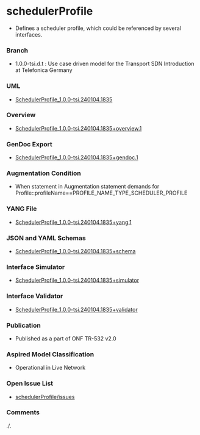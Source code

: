 # schedulerProfile  
- Defines a scheduler profile, which could be referenced by several interfaces.  

### Branch  
- 1.0.0-tsi.d.t : Use case driven model for the Transport SDN Introduction at Telefonica Germany  

### UML  
- [SchedulerProfile_1.0.0-tsi.240104.1835](./SchedulerProfile_1.0.0-tsi.240104.1835.zip)  

### Overview  
- [SchedulerProfile_1.0.0-tsi.240104.1835+overview.1](./SchedulerProfile_1.0.0-tsi.240104.1835+overview.1.png)  

### GenDoc Export  
- [SchedulerProfile_1.0.0-tsi.240104.1835+gendoc.1](./SchedulerProfile_1.0.0-tsi.240104.1835+gendoc.1.docx)  

### Augmentation Condition  
- When statement in Augmentation statement demands for Profile::profileName==PROFILE_NAME_TYPE_SCHEDULER_PROFILE  

### YANG File  
- [SchedulerProfile_1.0.0-tsi.240104.1835+yang.1](./SchedulerProfile_1.0.0-tsi.240104.1835+yang/scheduler-profile-1-0.yang)  

### JSON and YAML Schemas  
- [SchedulerProfile_1.0.0-tsi.240104.1835+schema](./SchedulerProfile_1.0.0-tsi.240104.1835+schema/)  

### Interface Simulator  
- [SchedulerProfile_1.0.0-tsi.240104.1835+simulator](./SchedulerProfile_1.0.0-tsi.240104.1835+simulator/)  

### Interface Validator  
- [SchedulerProfile_1.0.0-tsi.240104.1835+validator](./SchedulerProfile_1.0.0-tsi.240104.1835+validator/)  

### Publication  
- Published as a part of ONF TR-532 v2.0  

### Aspired Model Classification  
- Operational in Live Network  

### Open Issue List  
- [schedulerProfile/issues](../../issues)  

### Comments  
./.  
